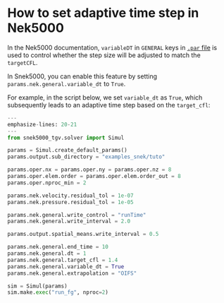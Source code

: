 # How to set adaptive time step in Nek5000

In the Nek5000 documentation, `variableDT` in `GENERAL` keys in [`.par` file](https://nek5000.github.io/NekDoc/problem_setup/case_files.html#parameter-file-par) is used to control whether the step size will be adjusted to match the `targetCFL`.

In Snek5000, you can enable this feature by setting `params.nek.general.variable_dt` to `True`.

For example, in the script below, we set `variable_dt` as `True`, which subsequently leads to an adaptive time step based on the `target_cfl`:

```python
---
emphasize-lines: 20-21
---
from snek5000_tgv.solver import Simul

params = Simul.create_default_params()
params.output.sub_directory = "examples_snek/tuto"

params.oper.nx = params.oper.ny = params.oper.nz = 8
params.oper.elem.order = params.oper.elem.order_out = 8
params.oper.nproc_min = 2

params.nek.velocity.residual_tol = 1e-07
params.nek.pressure.residual_tol = 1e-05

params.nek.general.write_control = "runTime"
params.nek.general.write_interval = 2.0

params.output.spatial_means.write_interval = 0.5

params.nek.general.end_time = 10
params.nek.general.dt = 1
params.nek.general.target_cfl = 1.4
params.nek.general.variable_dt = True
params.nek.general.extrapolation = "OIFS"

sim = Simul(params)
sim.make.exec("run_fg", nproc=2)
```
